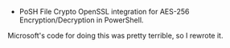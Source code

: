 * PoSH File Crypto
OpenSSL integration for AES-256 Encryption/Decryption in PowerShell.

Microsoft's code for doing this was pretty terrible, so I rewrote it.
